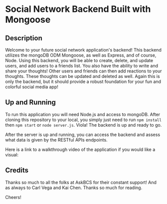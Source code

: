 # Social Network Backend Built with Mongoose 

## Description

Welcome to your future social network application's backend! This backend utilizes the mongoDB ODM Mongoose, as well as Express, and of course, Node. Using this backend, you will be able to create, delete, and update users, and add users to a friends list. You also have the ability to write and share your thoughts! Other users and friends can then add reactions to your thoughts. These thoughts can be updated and deleted as well. Again this is only the backend, but it should provide a robust foundation for your fun and colorful social media app!

## Up and Running 

To run this application you will need Node.js and access to mongoDB. After cloning this repository to your local, you simply just need to run `npm install` then `npm start` or `node server.js`. Viola! The backend is up and ready to go. 

After the server is up and running, you can access the backend and assess what data is given by the RESTful APIs endpoints. 

Here is a link to a walkthrough video of the application if you would like a visual: 

## Credits 

Thanks so much to all the folks at AskBCS for their constant support! And as always to Carl Vega and Kai Chen. Thanks so much for reading.

Cheers! 
